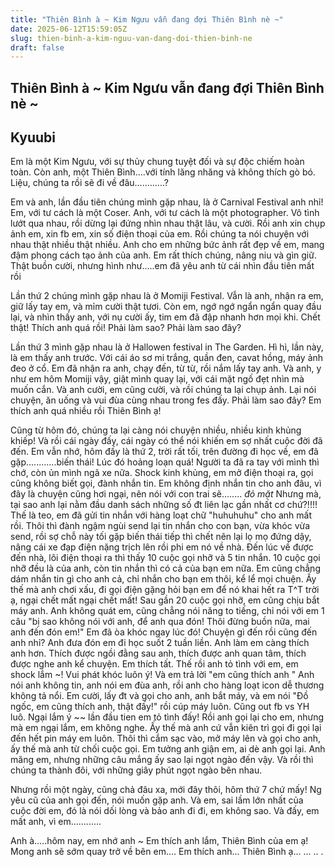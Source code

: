 ```yaml
---
title: "Thiên Bình à ~ Kim Ngưu vẫn đang đợi Thiên Bình nè ~"
date: 2025-06-12T15:59:05Z
slug: thien-binh-a-kim-nguu-van-dang-doi-thien-binh-ne
draft: false
---
```


## Thiên Bình à ~ Kim Ngưu vẫn đang đợi Thiên Bình nè ~

## Kyuubi

Em là một Kim Ngưu, với sự thủy chung tuyệt đối và sự độc chiếm hoàn toàn. Còn anh, một Thiên Bình....với tính lăng nhăng và không thích gò bó. Liệu, chúng ta rồi sẽ đi về đâu............?
 
Em và anh, lần đầu tiên chúng mình gặp nhau, là ở Carnival Festival anh nhỉ! Em, với tư cách là một Coser. Anh, với tư cách là một photographer. Vô tình lướt qua nhau, rồi dừng lại đứng nhìn nhau thật lâu, và cười. Rồi anh xin chụp ảnh em, xin fb em, xin số điện thoại của em. 
Rồi chúng ta nói chuyện với nhau thật nhiều thật nhiều. Anh cho em những bức ảnh rất đẹp về em, mang đậm phong cách tạo ảnh của anh. Em rất thích chúng, nâng niu và gìn giữ. Thật buồn cười, nhưng hình như.....em đã yêu anh từ cái nhìn đầu tiên mất rồi
 
Lần thứ 2 chúng mình gặp nhau là ở Momiji Festival. Vẫn là anh, nhận ra em, giữ lấy tay em, và mỉm cười thật tươi. Còn em, ngớ ngớ ngẩn ngẩn quay đầu lại, và nhìn thấy anh, với nụ cười ấy, tim em đã đập nhanh hơn mọi khi. Chết thật! Thích anh quá rồi! Phải làm sao? Phải làm sao đây?
 
Lần thứ 3 mình gặp nhau là ở Hallowen festival in The Garden. Hì hì, lần này, là em thấy anh trước. Với cái áo sơ mi trắng, quần đen, cavat hồng, máy ảnh đeo ở cổ. Em đã nhận ra anh, chạy đến, từ từ, rồi nắm lấy tay anh. Và anh, y như em hôm Momiji vậy, giật mình quay lại, với cái mặt ngố đẹt nhìn mà muốn cắn. Và anh cười, em cũng cười, và rồi chúng ta lại chụp ảnh. Lại nói chuyện, ăn uống và vui đùa cùng nhau trong fes đấy. Phải làm sao đây? Em thích anh quá nhiều rồi Thiên Bình ạ!
 
Cũng từ hôm đó, chúng ta lại càng nói chuyện nhiều, nhiều kinh khủng khiếp! Và rồi cái ngày đấy, cái ngày có thể nói khiến em sợ nhất cuộc đời đã đến. Em vẫn nhớ, hôm đấy là thứ 2, trời rất tối, trên đường đi học về, em đã gặp............biến thái! Lúc đó hoảng loạn quá! Người ta đã ra tay với mình thì chớ, còn ủn mình ngã xe nữa. Shock kinh khủng, em mở điện thoại ra, gọi cũng không biết gọi, đành nhắn tin. Em không định nhắn tin cho anh đâu, vì đây là chuyện cũng hơi ngại, nên nói với con trai sẽ........ *đỏ mặt* Nhưng mà, tại sao anh lại nằm đầu danh sách những số đt liên lạc gần nhất cơ chứ?!!!! Thế là teo, em đã gửi tin nhắn với hàng loạt chữ "huhuhuhu" cho anh mất rồi. Thôi thì đành ngậm ngùi send lại tin nhắn cho con bạn, vừa khóc vừa send, rồi sợ chỗ này tối gặp biến thái tiếp thì chết nên lại lọ mọ đứng dậy, nâng cái xe đạp điện nặng trịch lên rồi phi em nó về nhà. Đến lúc về được đến nhà, lôi điện thoại ra thì thấy 10 cuộc gọi nhỡ và 5 tin nhắn. 10 cuộc gọi nhỡ đều là của anh, còn tin nhắn thì có cả của bạn em nữa. Em cũng chẳng dám nhắn tin gì cho anh cả, chỉ nhắn cho bạn em thôi, kể lể mọi chuện. Ấy thế mà anh chơi xấu, đi gọi điện gặng hỏi bạn em để nó khai hết ra T^T trời ạ, ngại chết mất ngại chết mất! Sau gần 20 cuộc gọi nhỡ, em cũng chịu bắt máy anh. Anh không quát em, cũng chẳng nói năng to tiếng, chỉ nói với em 1 câu "bị sao không nói với anh, để anh qua đón! Thôi đừng buồn nữa, mai anh đến đón em!" Em đã òa khóc ngay lúc đó! Chuyện gì đến rồi cũng đến anh nhỉ? Anh đưa đón em đi học suốt 2 tuần liền. Anh làm em càng thích anh hơn. Thích được ngồi đằng sau anh, thích được anh quan tâm, thích được nghe anh kể chuyện. Em thích tất. Thế rồi anh tỏ tình với em, em shock lắm ~! Vui phát khóc luôn ý! Và em trả lời "em cũng thích anh " Anh nói anh không tin, anh nói em đùa anh, rồi anh cho hàng loạt icon  dễ thương không tả nổi. Em cười, lấy đt và gọi cho anh, anh bắt máy, và em nói "Đồ ngốc, em cũng thích anh, thật đấy!" rồi cúp máy luôn. Cũng out fb vs YH luô. Ngại lắm ý ~~ lần đầu tien em tỏ tình đấy! Rồi anh gọi lại cho em, nhưng mà em ngại lắm, em không nghe. Ấy thế mà anh cứ vẫn kiên trì gọi đi gọi lại đến hết pin máy em luôn. Thôi thì cắm sạc vào, mở máy lên và gọi cho anh, ấy thế mà anh từ chối cuộc gọi. Em tưởng anh giận em, ai dè anh gọi lại. Anh măng em, nhưng những câu mắng ấy sao lại ngọt ngào đến vậy. Và rồi thì chúng ta thành đôi, với những giây phút ngọt ngào bên nhau.
 
Nhưng rồi một ngày, cũng chả đâu xa, mới đây thôi, hôm thứ 7 chứ mấy! Ng yêu cũ của anh gọi đến, nói muốn gặp anh. Và em, sai lầm lớn nhất của cuộc đời em, đó là nói dối lòng và bảo anh đi đi, em không sao. Và đấy, em mất anh, vì em............
 
Anh à.....hôm nay, em nhớ anh ~
Em thích anh lắm, Thiên Bình của em ạ!
Mong anh sẽ sớm quay trở về bên em....
Em thích anh...
Thiên Bình ạ...
...
..
.